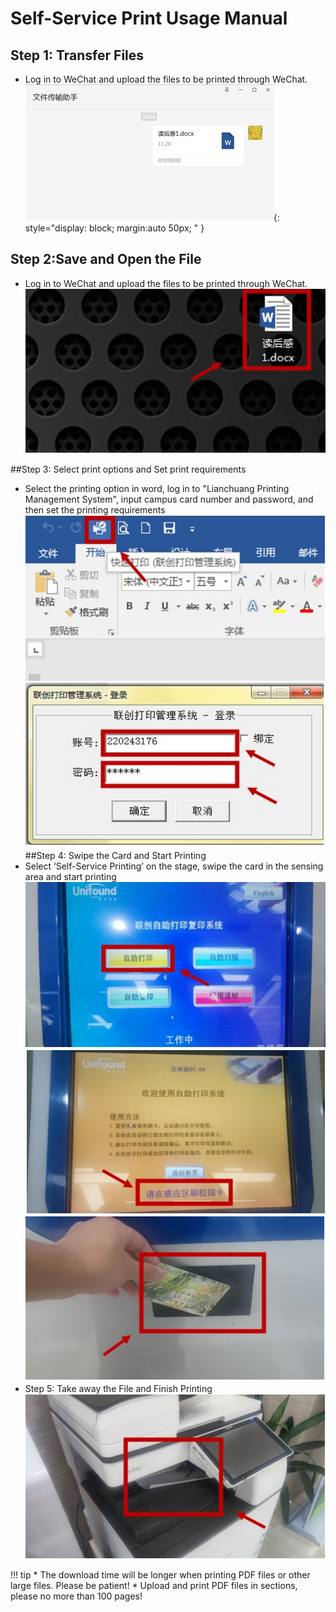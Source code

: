 # Self-Service Print Usage Manual

## Step 1: Transfer Files

* Log in to WeChat and upload the files to be printed through WeChat.
![替代文本](images/image5.jpg){: style="display: block; margin:auto 50px; " }
## Step 2:Save and Open the File
* Log in to WeChat and upload the files to be printed through WeChat.
 ![image6](images/image6.jpg)


##Step 3: Select print options and Set print requirements 
* Select the printing option in word, log in to "Lianchuang Printing Management System", input campus card number and password, and then set the printing requirements 
![image7](images/image7.jpg)
![image8](images/image8.jpg)
##Step 4: Swipe the Card and Start Printing 
* Select ‘Self-Service Printing’ on the stage, swipe the card in the sensing area and start printing  
![image9](images/image9.jpg)
![image10](images/image10.jpg)
![image11](images/image11.jpg)
* Step 5: Take away the File and Finish Printing 
![image12](images/image12.jpg)

!!! tip 
    * The download time will be longer when printing PDF files or other large files. Please be patient! 
    * Upload and print PDF files in sections, please no more than 100 pages!